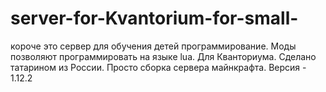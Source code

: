 # server-for-Kvantorium-for-small-
короче это сервер для обучения детей программирование. Моды позволяют программировать на языке lua. Для Кванториума. Сделано татарином из России. Просто сборка сервера майнкрафта. Версия - 1.12.2
